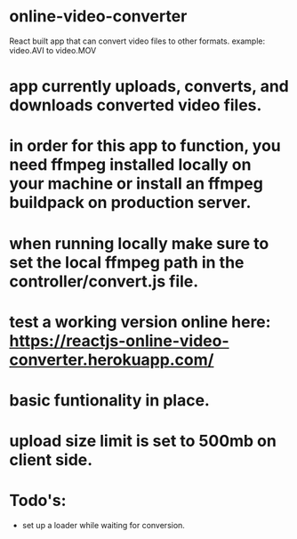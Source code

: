 # online-video-converter
React built app that can convert video files to other formats. example: video.AVI to video.MOV
# app currently uploads, converts, and downloads converted video files.
# in order for this app to function, you need ffmpeg installed locally on your machine or install an ffmpeg buildpack on production server.
# when running locally make sure to set the local ffmpeg path in the controller/convert.js file.
# test a working version online here: https://reactjs-online-video-converter.herokuapp.com/
# basic funtionality in place.
# upload size limit is set to 500mb on client side.

# Todo's:
 - set up a loader while waiting for conversion.

